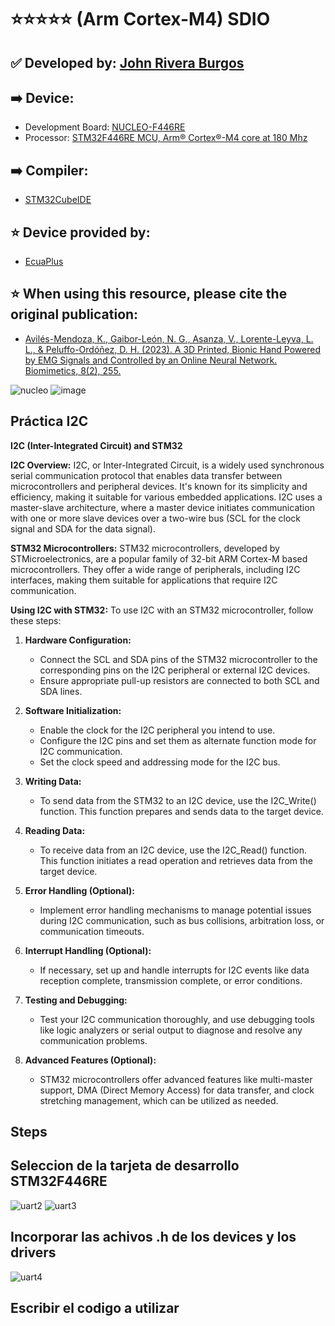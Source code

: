 # ⭐⭐⭐⭐⭐ (Arm Cortex-M4) SDIO
## ✅ Developed by: [John Rivera Burgos](https://www.linkedin.com/in/john-rivera-burgos-bb703079/)
## ➡️ Device:
- Development Board: [NUCLEO-F446RE](https://www.st.com/en/evaluation-tools/nucleo-f446re.html)
- Processor: [STM32F446RE MCU, Arm® Cortex®-M4 core at 180 Mhz](https://www.st.com/en/microcontrollers-microprocessors/stm32f446re.html)
## ➡️ Compiler:
- [STM32CubeIDE](https://www.st.com/en/development-tools/stm32cubeide.html)
## ⭐ Device provided by:
- [EcuaPlus](https://www.facebook.com/Ecuapluss/?locale=es_LA)
## ⭐ When using this resource, please cite the original publication:
- [Avilés-Mendoza, K., Gaibor-León, N. G., Asanza, V., Lorente-Leyva, L. L., & Peluffo-Ordóñez, D. H. (2023). A 3D Printed, Bionic Hand Powered by EMG Signals and Controlled by an Online Neural Network. Biomimetics, 8(2), 255.](https://www.mdpi.com/2313-7673/8/2/255)

![nucleo](https://github.com/vasanza/STM32/assets/12642226/d1d58c13-dedf-4f7f-9a4d-3b7176690220)
![image](https://github.com/jariver1986/STM32F429XX_advanced_Arm_based_32_bit_MCUs/assets/62295761/e481d363-7d3c-4233-b5a8-427262f23545)


## Práctica I2C
**I2C (Inter-Integrated Circuit) and STM32**

**I2C Overview:**
I2C, or Inter-Integrated Circuit, is a widely used synchronous serial communication protocol that enables data transfer between microcontrollers and peripheral devices. It's known for its simplicity and efficiency, making it suitable for various embedded applications. I2C uses a master-slave architecture, where a master device initiates communication with one or more slave devices over a two-wire bus (SCL for the clock signal and SDA for the data signal).

**STM32 Microcontrollers:**
STM32 microcontrollers, developed by STMicroelectronics, are a popular family of 32-bit ARM Cortex-M based microcontrollers. They offer a wide range of peripherals, including I2C interfaces, making them suitable for applications that require I2C communication.

**Using I2C with STM32:**
To use I2C with an STM32 microcontroller, follow these steps:

1. **Hardware Configuration:**
   - Connect the SCL and SDA pins of the STM32 microcontroller to the corresponding pins on the I2C peripheral or external I2C devices.
   - Ensure appropriate pull-up resistors are connected to both SCL and SDA lines.

2. **Software Initialization:**
   - Enable the clock for the I2C peripheral you intend to use.
   - Configure the I2C pins and set them as alternate function mode for I2C communication.
   - Set the clock speed and addressing mode for the I2C bus.

3. **Writing Data:**
   - To send data from the STM32 to an I2C device, use the I2C_Write() function. This function prepares and sends data to the target device.

4. **Reading Data:**
   - To receive data from an I2C device, use the I2C_Read() function. This function initiates a read operation and retrieves data from the target device.

5. **Error Handling (Optional):**
   - Implement error handling mechanisms to manage potential issues during I2C communication, such as bus collisions, arbitration loss, or communication timeouts.

6. **Interrupt Handling (Optional):**
   - If necessary, set up and handle interrupts for I2C events like data reception complete, transmission complete, or error conditions.

7. **Testing and Debugging:**
   - Test your I2C communication thoroughly, and use debugging tools like logic analyzers or serial output to diagnose and resolve any communication problems.

8. **Advanced Features (Optional):**
   - STM32 microcontrollers offer advanced features like multi-master support, DMA (Direct Memory Access) for data transfer, and clock stretching management, which can be utilized as needed.

## Steps
## Seleccion de la tarjeta de desarrollo STM32F446RE
![uart2](https://github.com/vasanza/STM32/assets/12642226/e1780153-6cae-4052-9bd4-7303efe4d19a)
![uart3](https://github.com/vasanza/STM32/assets/12642226/7884bf80-70e2-4a80-9320-936fa2ab9de8)
## Incorporar las achivos .h de los devices y los drivers
![uart4](https://github.com/vasanza/STM32/assets/12642226/61b44ee5-37c9-46fd-9eb7-1eba41dea17b)
## Escribir el codigo a utilizar





